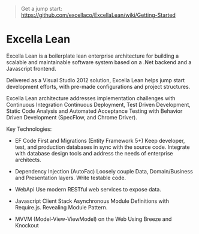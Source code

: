 > Get a jump start: https://github.com/excellaco/ExcellaLean/wiki/Getting-Started

Excella Lean
============

Excella Lean is a boilerplate lean enterprise architecture for building a scalable and maintainable software system based on a .Net backend and a Javascript frontend. 

Delivered as a Visual Studio 2012 solution, Excella Lean helps jump start development efforts, with pre-made configurations and project structures.

Excella Lean architecture addresses implementation challenges with Continuous Integration Continuous Deployment, Test Driven Development, Static Code Analysis and Automated Acceptance Testing with Behavior Driven Development (SpecFlow, and Chrome Driver).

Key Technologies:
- EF Code First and Migrations (Entity Framework 5+)
  Keep developer, test, and production databases in sync with the source code.
  Integrate with database design tools and address the needs of enterprise architects.
  
- Dependency Injection (AutoFac)
  Loosely couple Data, Domain/Business and Presentation layers.
  Write testable code.
  
- WebApi
  Use modern RESTful web services to expose data.
  
- Javascript Client Stack
  Asynchronous Module Definitions with Require.js.
  Revealing Module Pattern.

- MVVM (Model-View-ViewModel) on the Web
  Using Breeze and Knockout
